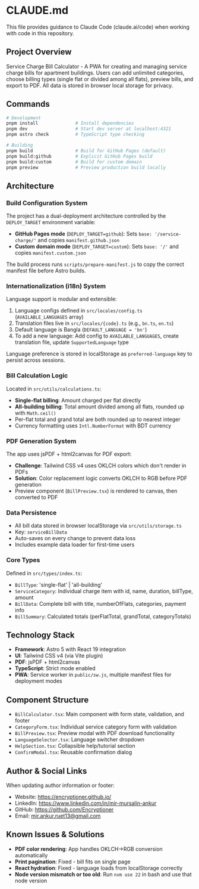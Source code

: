 # CLAUDE.md

This file provides guidance to Claude Code (claude.ai/code) when working with code in this repository.

## Project Overview

Service Charge Bill Calculator - A PWA for creating and managing service charge bills for apartment buildings. Users can add unlimited categories, choose billing types (single flat or divided among all flats), preview bills, and export to PDF. All data is stored in browser local storage for privacy.

## Commands

```bash
# Development
pnpm install              # Install dependencies
pnpm dev                  # Start dev server at localhost:4321
pnpm astro check          # TypeScript type checking

# Building
pnpm build                # Build for GitHub Pages (default)
pnpm build:github         # Explicit GitHub Pages build
pnpm build:custom         # Build for custom domain
pnpm preview              # Preview production build locally
```

## Architecture

### Build Configuration System
The project has a dual-deployment architecture controlled by the `DEPLOY_TARGET` environment variable:
- **GitHub Pages mode** (`DEPLOY_TARGET=github`): Sets `base: '/service-charge/'` and copies `manifest.github.json`
- **Custom domain mode** (`DEPLOY_TARGET=custom`): Sets `base: '/'` and copies `manifest.custom.json`

The build process runs `scripts/prepare-manifest.js` to copy the correct manifest file before Astro builds.

### Internationalization (i18n) System
Language support is modular and extensible:
1. Language configs defined in `src/locales/config.ts` (`AVAILABLE_LANGUAGES` array)
2. Translation files live in `src/locales/{code}.ts` (e.g., `bn.ts`, `en.ts`)
3. Default language is Bangla (`DEFAULT_LANGUAGE = 'bn'`)
4. To add a new language: Add config to `AVAILABLE_LANGUAGES`, create translation file, update `SupportedLanguage` type

Language preference is stored in localStorage as `preferred-language` key to persist across sessions.

### Bill Calculation Logic
Located in `src/utils/calculations.ts`:
- **Single-flat billing**: Amount charged per flat directly
- **All-building billing**: Total amount divided among all flats, rounded up with `Math.ceil()`
- Per-flat total and grand total are both rounded up to nearest integer
- Currency formatting uses `Intl.NumberFormat` with BDT currency

### PDF Generation System
The app uses jsPDF + html2canvas for PDF export:
- **Challenge**: Tailwind CSS v4 uses OKLCH colors which don't render in PDFs
- **Solution**: Color replacement logic converts OKLCH to RGB before PDF generation
- Preview component (`BillPreview.tsx`) is rendered to canvas, then converted to PDF

### Data Persistence
- All bill data stored in browser localStorage via `src/utils/storage.ts`
- Key: `serviceBillData`
- Auto-saves on every change to prevent data loss
- Includes example data loader for first-time users

### Core Types
Defined in `src/types/index.ts`:
- `BillType`: 'single-flat' | 'all-building'
- `ServiceCategory`: Individual charge item with id, name, duration, billType, amount
- `BillData`: Complete bill with title, numberOfFlats, categories, payment info
- `BillSummary`: Calculated totals (perFlatTotal, grandTotal, categoryTotals)

## Technology Stack
- **Framework**: Astro 5 with React 19 integration
- **UI**: Tailwind CSS v4 (via Vite plugin)
- **PDF**: jsPDF + html2canvas
- **TypeScript**: Strict mode enabled
- **PWA**: Service worker in `public/sw.js`, multiple manifest files for deployment modes

## Component Structure
- `BillCalculator.tsx`: Main component with form state, validation, and footer
- `CategoryForm.tsx`: Individual service category form with validation
- `BillPreview.tsx`: Preview modal with PDF download functionality
- `LanguageSelector.tsx`: Language switcher dropdown
- `HelpSection.tsx`: Collapsible help/tutorial section
- `ConfirmModal.tsx`: Reusable confirmation dialog

## Author & Social Links
When updating author information or footer:
- Website: https://encryptioner.github.io/
- LinkedIn: https://www.linkedin.com/in/mir-mursalin-ankur
- GitHub: https://github.com/Encryptioner
- Email: mir.ankur.ruet13@gmail.com

## Known Issues & Solutions
- **PDF color rendering**: App handles OKLCH→RGB conversion automatically
- **Print pagination**: Fixed - bill fits on single page
- **React hydration**: Fixed - language loads from localStorage correctly
- **Node version mismatch or too old**: Run `nvm use 22` in bash and use that node version
